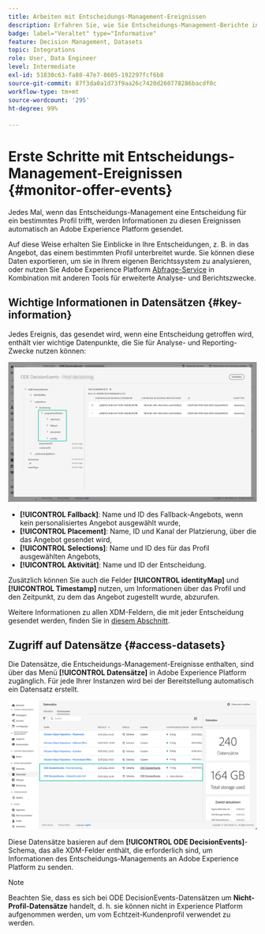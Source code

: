 ```yaml
---
title: Arbeiten mit Entscheidungs-Management-Ereignissen
description: Erfahren Sie, wie Sie Entscheidungs-Management-Berichte in Adobe Experience Platform erstellen.
badge: label="Veraltet" type="Informative"
feature: Decision Management, Datasets
topic: Integrations
role: User, Data Engineer
level: Intermediate
exl-id: 51830c63-fa88-47e7-8605-192297fcf6b8
source-git-commit: 87f3da0a1d73f9aa26c7420d260778286bacdf0c
workflow-type: tm+mt
source-wordcount: '295'
ht-degree: 99%

---
```


# Erste Schritte mit Entscheidungs-Management-Ereignissen {#monitor-offer-events}

Jedes Mal, wenn das Entscheidungs-Management eine Entscheidung für ein bestimmtes Profil trifft, werden Informationen zu diesen Ereignissen automatisch an Adobe Experience Platform gesendet.

Auf diese Weise erhalten Sie Einblicke in Ihre Entscheidungen, z. B. in das Angebot, das einem bestimmten Profil unterbreitet wurde. Sie können diese Daten exportieren, um sie in Ihrem eigenen Berichtssystem zu analysieren, oder nutzen Sie Adobe Experience Platform [Abfrage-Service](https://experienceleague.adobe.com/docs/experience-platform/query/home.html?lang=de) in Kombination mit anderen Tools für erweiterte Analyse- und Berichtszwecke.

## Wichtige Informationen in Datensätzen {#key-information}

Jedes Ereignis, das gesendet wird, wenn eine Entscheidung getroffen wird, enthält vier wichtige Datenpunkte, die Sie für Analyse- und Reporting-Zwecke nutzen können:

![](../assets/events-dataset-preview.png)

* **[!UICONTROL Fallback]**: Name und ID des Fallback-Angebots, wenn kein personalisiertes Angebot ausgewählt wurde,
* **[!UICONTROL Placement]**: Name, ID und Kanal der Platzierung, über die das Angebot gesendet wird,
* **[!UICONTROL Selections]**: Name und ID des für das Profil ausgewählten Angebots,
* **[!UICONTROL Aktivität]**: Name und ID der Entscheidung.

Zusätzlich können Sie auch die Felder **[!UICONTROL identityMap]** und **[!UICONTROL Timestamp]** nutzen, um Informationen über das Profil und den Zeitpunkt, zu dem das Angebot zugestellt wurde, abzurufen.

Weitere Informationen zu allen XDM-Feldern, die mit jeder Entscheidung gesendet werden, finden Sie in [diesem Abschnitt](xdm-fields.md).

## Zugriff auf Datensätze {#access-datasets}

Die Datensätze, die Entscheidungs-Management-Ereignisse enthalten, sind über das Menü **[!UICONTROL Datensätze]** in Adobe Experience Platform zugänglich. Für jede Ihrer Instanzen wird bei der Bereitstellung automatisch ein Datensatz erstellt.

![](../assets/events-datasets-list.png)

Diese Datensätze basieren auf dem **[!UICONTROL ODE DecisionEvents]**-Schema, das alle XDM-Felder enthält, die erforderlich sind, um Informationen des Entscheidungs-Managements an Adobe Experience Platform zu senden.

>[!NOTE]
>
>Beachten Sie, dass es sich bei ODE DecisionEvents-Datensätzen um **Nicht-Profil-Datensätze** handelt, d. h. sie können nicht in Experience Platform aufgenommen werden, um vom Echtzeit-Kundenprofil verwendet zu werden.
